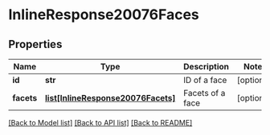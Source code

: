 # InlineResponse20076Faces

## Properties
Name | Type | Description | Notes
------------ | ------------- | ------------- | -------------
**id** | **str** | ID of a face | [optional] 
**facets** | [**list[InlineResponse20076Facets]**](InlineResponse20076Facets.md) | Facets of a face | [optional] 

[[Back to Model list]](../README.md#documentation-for-models) [[Back to API list]](../README.md#documentation-for-api-endpoints) [[Back to README]](../README.md)


